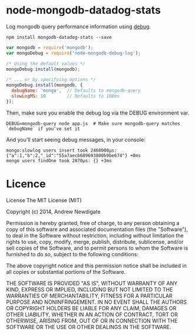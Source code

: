 # node-mongodb-datadog-stats

Log mongodb query performance information using [debug](https://www.npmjs.com/package/debug).

```shell
npm install mongodb-datadog-stats --save
```

```javascript
var mongodb = require('mongodb');
var mongoDebug = require('node-mongodb-debug-log');

/* Using the default values */
mongoDebug.install(mongodb);

/* ... or by specifying options */
mongoDebug.install(mongodb, {
  debugName: 'mongo',  // Defaults to mongodb-query
  slowLogMS: 10        // Defaults to 100ms
});

```

Then, make sure you enable the debug log via the DEBUG environment var.

```shell
DEBUG=mongodb-query node app.js  # Make sure mongodb-query matches `debugName` if you've set it
```

And you'll start seeing debug messages, in your console:

```text
mongo:slowlog users insert took 2468000µs: {"a":1,"b":2,"_id":"55a7aecb689693800b9be674"} +0ms
mongo users findOne took 2870µs: {} +3ms
```

# Licence

License
The MIT License (MIT)

Copyright (c) 2014, Andrew Newdigate

Permission is hereby granted, free of charge, to any person obtaining a copy
of this software and associated documentation files (the "Software"), to deal
in the Software without restriction, including without limitation the rights
to use, copy, modify, merge, publish, distribute, sublicense, and/or sell
copies of the Software, and to permit persons to whom the Software is
furnished to do so, subject to the following conditions:

The above copyright notice and this permission notice shall be included in all
copies or substantial portions of the Software.

THE SOFTWARE IS PROVIDED "AS IS", WITHOUT WARRANTY OF ANY KIND, EXPRESS OR
IMPLIED, INCLUDING BUT NOT LIMITED TO THE WARRANTIES OF MERCHANTABILITY,
FITNESS FOR A PARTICULAR PURPOSE AND NONINFRINGEMENT. IN NO EVENT SHALL THE
AUTHORS OR COPYRIGHT HOLDERS BE LIABLE FOR ANY CLAIM, DAMAGES OR OTHER
LIABILITY, WHETHER IN AN ACTION OF CONTRACT, TORT OR OTHERWISE, ARISING FROM,
OUT OF OR IN CONNECTION WITH THE SOFTWARE OR THE USE OR OTHER DEALINGS IN THE
SOFTWARE.
